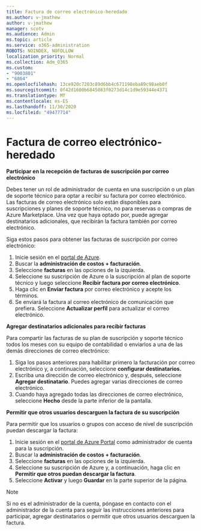 ```yaml
---
title: Factura de correo electrónico-heredado
ms.author: v-jmathew
author: v-jmathew
manager: scotv
ms.audience: Admin
ms.topic: article
ms.service: o365-administration
ROBOTS: NOINDEX, NOFOLLOW
localization_priority: Normal
ms.collection: Adm_O365
ms.custom:
- "9003801"
- "6864"
ms.openlocfilehash: 13ce920c7203c89d6bb4c671198eba89c98aeb0f
ms.sourcegitcommit: 0f42d1600b6845083f0273d14c1d9e59344e4371
ms.translationtype: MT
ms.contentlocale: es-ES
ms.lasthandoff: 11/30/2020
ms.locfileid: "49477714"
---
```

# <a name="e-mail-invoice---legacy"></a>Factura de correo electrónico-heredado

**Participar en la recepción de facturas de suscripción por correo electrónico**

Debes tener un rol de administrador de cuenta en una suscripción o un plan de soporte técnico para optar a recibir su factura por correo electrónico. Las facturas de correo electrónico solo están disponibles para suscripciones y planes de soporte técnico, no para reservas o compras de Azure Marketplace. Una vez que haya optado por, puede agregar destinatarios adicionales, que recibirán la factura también por correo electrónico.

Siga estos pasos para obtener las facturas de suscripción por correo electrónico:

1. Inicie sesión en el [portal de Azure](https://portal.azure.com/).
2. Buscar la **administración de costos + facturación**.
3. Seleccione **facturas** en las opciones de la izquierda.
4. Seleccione su suscripción de Azure o la suscripción al plan de soporte técnico y luego seleccione **Recibir factura por correo electrónico**.
5. Haga clic en **Enviar factura** por correo electrónico y acepte los términos.
6. Se enviará la factura al correo electrónico de comunicación que prefiera. Seleccione **Actualizar perfil** para actualizar el correo electrónico.

**Agregar destinatarios adicionales para recibir facturas**

Para compartir las facturas de su plan de suscripción y soporte técnico todos los meses con su equipo de contabilidad o enviarlos a una de las demás direcciones de correo electrónico:

1. Siga los pasos anteriores para habilitar primero la facturación por correo electrónico y, a continuación, seleccione **configurar destinatarios.**
2. Escriba una dirección de correo electrónico y, después, seleccione **Agregar destinatario**. Puedes agregar varias direcciones de correo electrónico.
3. Cuando haya agregado todas las direcciones de correo electrónico, seleccione **Hecho** desde la parte inferior de la pantalla.

**Permitir que otros usuarios descarguen la factura de su suscripción**

Para permitir que los usuarios o grupos con acceso de nivel de suscripción puedan descargar la factura:

1. Inicie sesión en el [portal de Azure Portal](https://portal.azure.com/) como administrador de cuenta para la suscripción.
2. Buscar la **administración de costos + facturación**.
3. Seleccione **facturas** en las opciones de la izquierda.
4. Seleccione su suscripción de Azure y, a continuación, haga clic en **Permitir que otros puedan descargar la factura**.
5. Seleccione **Activar** y luego **Guardar** en la parte superior de la página.

> [!NOTE]
Si no es el administrador de la cuenta, póngase en contacto con el administrador de la cuenta para seguir las instrucciones anteriores para participar, agregar destinatarios o permitir que otros usuarios descarguen la factura.

